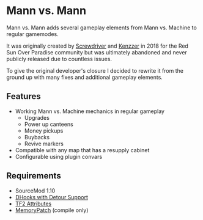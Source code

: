 # Mann vs. Mann

Mann vs. Mann adds several gameplay elements from Mann vs. Machine to regular gamemodes.

It was originally created by [Screwdriver](https://github.com/ScrewdriverHyena) and [Kenzzer](https://github.com/Kenzzer) in 2018
for the Red Sun Over Paradise community but was ultimately abandoned and never publicly released due to countless issues.

To give the original developer's closure I decided to rewrite it from the ground up with many fixes and additional gameplay
elements.

## Features

- Working Mann vs. Machine mechanics in regular gameplay
    - Upgrades
    - Power up canteens
    - Money pickups
    - Buybacks
    - Revive markers
- Compatible with any map that has a resupply cabinet
- Configurable using plugin convars

## Requirements

- SourceMod 1.10
- [DHooks with Detour Support](https://forums.alliedmods.net/showpost.php?p=2588686&postcount=589)
- [TF2 Attributes](https://forums.alliedmods.net/showthread.php?t=210221)
- [MemoryPatch](https://github.com/Kenzzer/MemoryPatch) (compile only)
